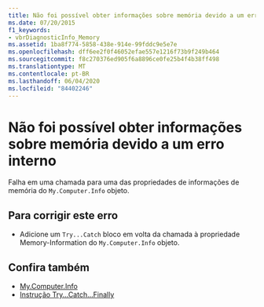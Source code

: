 ```yaml
---
title: Não foi possível obter informações sobre memória devido a um erro interno
ms.date: 07/20/2015
f1_keywords:
- vbrDiagnosticInfo_Memory
ms.assetid: 1ba8f774-5858-438e-914e-99fddc9e5e7e
ms.openlocfilehash: dff6ee2f0f46052efae557e1216f73b9f249b464
ms.sourcegitcommit: f8c270376ed905f6a8896ce0fe25b4f4b38ff498
ms.translationtype: MT
ms.contentlocale: pt-BR
ms.lasthandoff: 06/04/2020
ms.locfileid: "84402246"
---
```

# <a name="could-not-obtain-memory-information-due-to-internal-error"></a>Não foi possível obter informações sobre memória devido a um erro interno
Falha em uma chamada para uma das propriedades de informações de memória do `My.Computer.Info` objeto.  
  
## <a name="to-correct-this-error"></a>Para corrigir este erro  
  
- Adicione um `Try...Catch` bloco em volta da chamada à propriedade Memory-Information do `My.Computer.Info` objeto.  
  
## <a name="see-also"></a>Confira também

- [My.Computer.Info](xref:Microsoft.VisualBasic.Devices.ComputerInfo)
- [Instrução Try...Catch...Finally](../language-reference/statements/try-catch-finally-statement.md)
